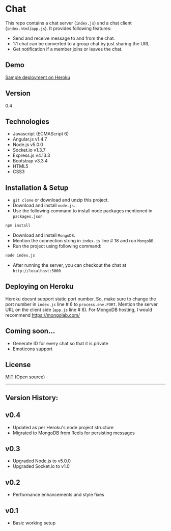 Chat
====

This repo contains a chat server (`index.js`) and a chat client (`index.html`/`app.js`). It provides following features:

  - Send and receive message to and from the chat.
  - 1:1 chat can be converted to a group chat by just sharing the URL.
  - Get notification if a member joins or leaves the chat.

Demo
----
[Sample deployment on Heroku]


Version
----

0.4


Technologies
----
* Javascript (ECMAScript 6)
* Angular.js v1.4.7
* Node.js v5.0.0
* Socket.io v1.3.7
* Express.js v4.13.3
* Bootstrap v3.3.4
* HTML5
* CSS3


Installation & Setup
----
* `git clone` or download and unzip this project.
* Download and install `node.js`.
* Use the following command to install node packages mentioned in `packages.json`
```sh
npm install
```

* Download and install `MongoDB`. 
* Mention the connection string in `index.js` line # 18 and run `MongoDB`.
* Run the project using following command:
```sh
node index.js
```

* After running the server, you can checkout the chat at `http://localhost:5000`

Deploying on Heroku
----
Heroku doesnt support static port number. So, make sure to change the port number in `index.js` line # 6 to `process.env.PORT`. Mention the server URL on the client side (`app.js` line # 6).
For MongoDB hosting, I would recommend https://mongolab.com/

Coming soon...
----
  - Generate ID for every chat so that it is private
  - Emoticons support


License
----

[MIT] (Open source)

[MIT]:http://opensource.org/licenses/MIT
[Sample deployment on Heroku]:https://my-chat-demo.herokuapp.com/


___

Version History:
----
v0.4
-----------
* Updated as per Heroku's node project structure
* Migrated to MongoDB from Redis for persisting messages

v0.3
-----------
* Upgraded Node.js to v5.0.0
* Upgraded Socket.io to v1.0

v0.2
-----------
* Performance enhancements and style fixes

v0.1
-----------
* Basic working setup
